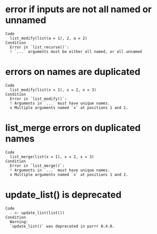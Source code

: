 # error if inputs are not all named or unnamed

    Code
      list_modify(list(a = 1), 2, a = 2)
    Condition
      Error in `list_recurse()`:
      ! `...` arguments must be either all named, or all unnamed

# errors on names are duplicated

    Code
      list_modify(list(x = 1), x = 2, x = 3)
    Condition
      Error in `list_modify()`:
      ! Arguments in `...` must have unique names.
      x Multiple arguments named `x` at positions 1 and 2.

# list_merge errors on duplicated names

    Code
      list_merge(list(x = 1), x = 2, x = 3)
    Condition
      Error in `list_merge()`:
      ! Arguments in `...` must have unique names.
      x Multiple arguments named `x` at positions 1 and 2.

# update_list() is deprecated

    Code
      . <- update_list(list())
    Condition
      Warning:
      `update_list()` was deprecated in purrr 0.4.0.

